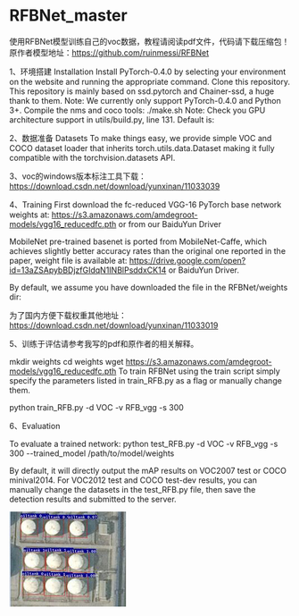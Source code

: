 # RFBNet_master

使用RFBNet模型训练自己的voc数据，教程请阅读pdf文件，代码请下载压缩包！原作者模型地址：https://github.com/ruinmessi/RFBNet

1、环境搭建
  Installation
Install PyTorch-0.4.0 by selecting your environment on the website and running the appropriate command.
Clone this repository. This repository is mainly based on ssd.pytorch and Chainer-ssd, a huge thank to them.
Note: We currently only support PyTorch-0.4.0 and Python 3+.
Compile the nms and coco tools:
./make.sh
Note: Check you GPU architecture support in utils/build.py, line 131. Default is:

2、数据准备
Datasets
To make things easy, we provide simple VOC and COCO dataset loader that inherits torch.utils.data.Dataset making it fully compatible with the torchvision.datasets API.

3、voc的windows版本标注工具下载：https://download.csdn.net/download/yunxinan/11033039


4、Training
First download the fc-reduced VGG-16 PyTorch base network weights at: https://s3.amazonaws.com/amdegroot-models/vgg16_reducedfc.pth or from our BaiduYun Driver

MobileNet pre-trained basenet is ported from MobileNet-Caffe, which achieves slightly better accuracy rates than the original one reported in the paper, weight file is available at: https://drive.google.com/open?id=13aZSApybBDjzfGIdqN1INBlPsddxCK14 or BaiduYun Driver.

By default, we assume you have downloaded the file in the RFBNet/weights dir:

为了国内方便下载权重其他地址：https://download.csdn.net/download/yunxinan/11033019

5、训练于评估请参考我写的pdf和原作者的相关解释。

mkdir weights
cd weights
wget https://s3.amazonaws.com/amdegroot-models/vgg16_reducedfc.pth
To train RFBNet using the train script simply specify the parameters listed in train_RFB.py as a flag or manually change them.

python train_RFB.py -d VOC -v RFB_vgg -s 300 

6、Evaluation

To evaluate a trained network:
python test_RFB.py -d VOC -v RFB_vgg -s 300 --trained_model /path/to/model/weights

By default, it will directly output the mAP results on VOC2007 test or COCO minival2014. For VOC2012 test and COCO test-dev results, you can manually change the datasets in the test_RFB.py file, then save the detection results and submitted to the server.

![检测结果](https://github.com/Eric3911/RFBNet_master/blob/master/bl.jpg)
